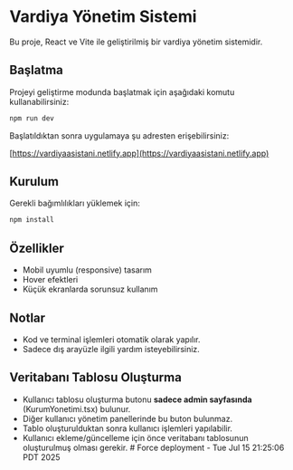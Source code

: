 # Vardiya Yönetim Sistemi

Bu proje, React ve Vite ile geliştirilmiş bir vardiya yönetim sistemidir.

## Başlatma

Projeyi geliştirme modunda başlatmak için aşağıdaki komutu kullanabilirsiniz:

```bash
npm run dev
```

Başlatıldıktan sonra uygulamaya şu adresten erişebilirsiniz:

[https://vardiyaasistani.netlify.app](https://vardiyaasistani.netlify.app)

## Kurulum

Gerekli bağımlılıkları yüklemek için:

```bash
npm install
```

## Özellikler
- Mobil uyumlu (responsive) tasarım
- Hover efektleri
- Küçük ekranlarda sorunsuz kullanım

## Notlar
- Kod ve terminal işlemleri otomatik olarak yapılır.
- Sadece dış arayüzle ilgili yardım isteyebilirsiniz.

## Veritabanı Tablosu Oluşturma
- Kullanıcı tablosu oluşturma butonu **sadece admin sayfasında** (KurumYonetimi.tsx) bulunur.
- Diğer kullanıcı yönetim panellerinde bu buton bulunmaz.
- Tablo oluşturulduktan sonra kullanıcı işlemleri yapılabilir.
- Kullanıcı ekleme/güncelleme için önce veritabanı tablosunun oluşturulmuş olması gerekir. # Force deployment - Tue Jul 15 21:25:06 PDT 2025
